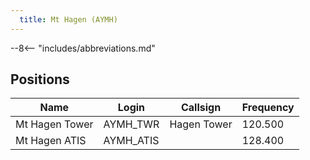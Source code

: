 ```yaml
---
  title: Mt Hagen (AYMH)
---
```


--8<-- "includes/abbreviations.md"

## Positions

| Name                    | Login     | Callsign         | Frequency |
| ----------------------- | --------- | ---------------- | --------- |
| Mt Hagen Tower| 	AYMH_TWR	| Hagen Tower	| 120.500| 
| Mt Hagen ATIS	| AYMH_ATIS	 | | 	128.400

